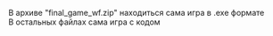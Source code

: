 В архиве "final_game_wf.zip" находиться сама игра в .exe формате   
В остальных файлах сама игра с кодом
